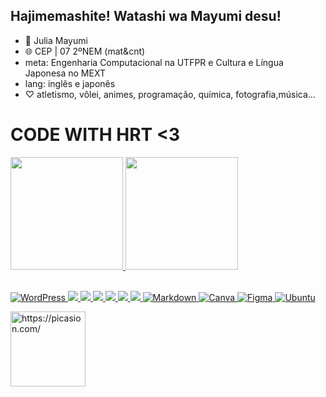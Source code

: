 ## Hajimemashite! Watashi wa Mayumi desu!
- 🌻 Julia Mayumi
- 🌐 CEP | 07 2ºNEM (mat&cnt)
-  meta: Engenharia Computacional na UTFPR e Cultura e Língua Japonesa no MEXT
-  lang: inglês e japonês
-  ♡ atletismo, vôlei, animes, programação, química, fotografia,música...

# CODE WITH HRT <3

<div>
  <a href="https://github.com/JuMayumiC/github-readme-stats">
  <img height="180em" src="https://github-readme-stats.vercel.app/api?username=JuMayumiC&show_icons=true&theme=synthwave&include_all_commits=true"/>
  <img height="180em" src="https://github-readme-stats.vercel.app/api/top-langs/?username=JuMayumiC&show_icons=true&theme=synthwave&include_all_commits=true"/>
  
</div>
<div style="display: inline_block"><br>

![WordPress](https://img.shields.io/badge/WordPress-%23117AC9.svg?style=for-the-badge&logo=WordPress&logoColor=white)
![](https://img.shields.io/badge/Scratch-4D97FF?style=for-the-badge&logo=Scratch&logoColor=white)
![](https://img.shields.io/badge/JavaScript-323330?style=for-the-badge&logo=javascript&logoColor=F7DF1E)
![](https://img.shields.io/badge/HTML5-E34F26?style=for-the-badge&logo=html5&logoColor=white)
![](https://img.shields.io/badge/CSS3-1572B6?style=for-the-badge&logo=css3&logoColor=white)
![](https://img.shields.io/badge/GIT-E44C30?style=for-the-badge&logo=git&logoColor=white)
![](https://img.shields.io/badge/Python-3776AB?style=for-the-badge&logo=python&logoColor=white)
![Markdown](https://img.shields.io/badge/markdown-%23000000.svg?style=for-the-badge&logo=markdown&logoColor=white)
![Canva](https://img.shields.io/badge/Canva-%2300C4CC.svg?style=for-the-badge&logo=Canva&logoColor=white)
![Figma](https://img.shields.io/badge/figma-%23F24E1E.svg?style=for-the-badge&logo=figma&logoColor=white)
![Ubuntu](https://img.shields.io/badge/Ubuntu-E95420?style=for-the-badge&logo=ubuntu&logoColor=white)


  <img aling="right" height="120em" width="120em" src="https://i.picasion.com/pic92/1ee30bb9c660bf170e344a96643af499.gif" width="300" height="300" border="0" alt="https://picasion.com/" /></a><br/><a href="https://picasion.com/"></a>


